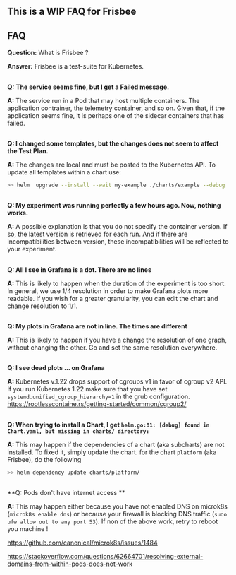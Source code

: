 ## This is a WIP FAQ for Frisbee

## FAQ

**Question:** What is Frisbee ?

**Answer:** Frisbee is a test-suite for Kubernetes.

##

**Q:** **The service seems fine, but I get a Failed message.**

**A:** The service run in a Pod that may host multiple containers. The application contrainer, the telemetry container,
and so on. Given that, if the application seems fine, it is perhaps one of the sidecar containers that has failed.

##

**Q:  I changed some templates, but the changes does not seem to affect the Test Plan.**

**A:** The changes are local and must be posted to the Kubernetes API. To update all templates within a chart use:

```bash
>> helm  upgrade --install --wait my-example ./charts/example --debug
```

##

**Q: My experiment was running perfectly a few hours ago. Now, nothing works.**

**A:** A possible explanation is that you do not specify the container version. If so, the latest version is retrieved
for each run. And if there are incompatibilities between version, these incompatibilities will be reflected to your
experiment.

##

**Q: All I see in Grafana is a dot. There are no lines**

**A:** This is likely to happen when the duration of the experiment is too short. In general, we use 1/4 resolution in
order to make Grafana plots more readable. If you wish for a greater granularity, you can edit the chart and change
resolution to 1/1.

##

**Q: My plots in Grafana are not in line. The times are different**

**A:** This is likely to happen if you have a change the resolution of one graph, without changing the other. Go and set
the same resolution everywhere.

##

**Q: I see dead plots ... on Grafana**

**A:** Kubernetes v.1.22 drops support of cgroups v1 in favor of cgroup v2 API. If you run Kubernetes 1.22 make
sure that you have set `systemd.unified_cgroup_hierarchy=1` in the grub configuration.
https://rootlesscontaine.rs/getting-started/common/cgroup2/

##

**Q: When trying to install a Chart, I
get `helm.go:81: [debug] found in Chart.yaml, but missing in charts/ directory:`**

**A:** This may happen if the dependencies of a chart (aka subcharts) are not installed. To fixed it, simply update the
chart. for the chart `platform` (aka Frisbee), do the following

```bash
>> helm dependency update charts/platform/
```

##

**Q: Pods don't have internet access **

**A:** This may happen either because you have not enabled DNS on microk8s (`microk8s enable dns`) or because your
firewall is blocking DNS traffic (`sudo ufw allow out to any port 53`). If non of the above work, retry to reboot you
machine !

https://github.com/canonical/microk8s/issues/1484

https://stackoverflow.com/questions/62664701/resolving-external-domains-from-within-pods-does-not-work